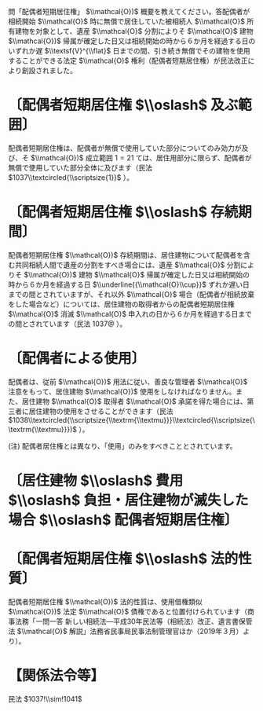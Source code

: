 問「配偶者短期居住権」 $\\mathcal{O})$ 概要を教えてください。答配偶者が相続開始 $\\mathcal{O}$ 時に無償で居住していた被相続人 $\\mathcal{O}$ 所有建物を対象として、遺産 $\\mathcal{O}$ 分割によりそ $\\mathcal{O}$ 建物 $\\mathcal{O})$ 帰属が確定した日又は相続開始の時から６か月を経過する日のいずれか遅 $\\textsf{V}^{\\flat}$ 日までの間、引き続き無償でその建物を使用することができる法定 $\\mathcal{O}$ 権利（配偶者短期居住権）が民法改正により創設されました。

# 〔配偶者短期居住権 $\\oslash$ 及ぶ範囲〕

配偶者短期居住権は、配偶者が無償で使用していた部分についてのみ効力が及び、そ $\\mathcal{O})$ 成立範囲 $1=21$ ては、居住用部分に限らず、配偶者が無償で使用していた部分全体に及びます（民法 $1037\\textcircled{\\scriptsize{1}}$ ）。

# 〔配偶者短期居住権 $\\oslash$ 存続期間〕

配偶者短期居住権 $\\mathcal{O})$ 存続期間は、居住建物について配偶者を含む共同相続人間で遺産の分割をすべき場合には、遺産 $\\mathcal{O}$ 分割によりそ $\\mathcal{O})$ 建物 $\\mathcal{O}$ 帰属が確定した日又は相続開始の時から６か月を経過する日 $\\underline{{\\mathcal{O}\\cup}}$ ずれか遅い日までの間とされていますが、それ以外 $\\mathcal{O}$ 場合（配偶者が相続放棄をした場合など）については、居住建物の取得者からの配偶者短期居住権 $\\mathcal{O}$ 消滅 $\\mathcal{O}$ 申入れの日から６か月を経過する日までの間とされています（民法 $1037@$ ）。

# 〔配偶者による使用〕

配偶者は、従前 $\\mathcal{O})$ 用法に従い、善良な管理者 $\\mathcal{O}$ 注意をもって、居住建物 $\\mathcal{O})$ 使用をしなければなりません。また、居住建物 $\\mathcal{O}$ 取得者 $\\mathcal{O}$ 承諾を得た場合には、第三者に居住建物の使用をさせることができます（民法 $1038\\textcircled{\\scriptsize{\\textrm{\\textmu}}}\\textcircled{\\scriptsize{\\textrm{\\textmu}}})$ ）。

(注) 配偶者居住権とは異なり、「使用」のみをすべきこととされています。

# 〔居住建物 $\\oslash$ 費用 $\\oslash$ 負担・居住建物が滅失した場合 $\\oslash$ 配偶者短期居住権〕

# 〔配偶者短期居住権 $\\oslash$ 法的性質〕

配偶者短期居住権 $\\mathcal{O})$ 法的性質は、使用借権類似 $\\mathcal{O})$ 法定 $\\mathcal{O}$ 債権であると位置付けられています（商事法務「一問一答 新しい相続法―平成30年民法等（相続法）改正、遺言書保管法 $\\mathcal{O}$ 解説」法務省民事局民事法制管理官ほか（2019年３月）より）。

# 【関係法令等】

民法 $1037!\\sim!1041$
